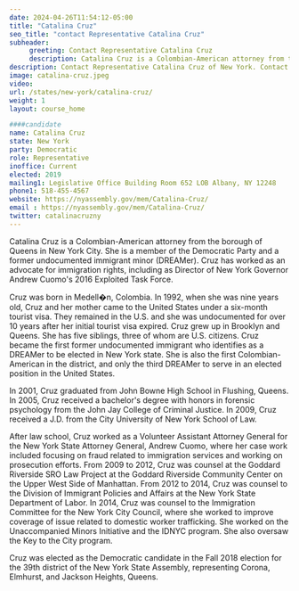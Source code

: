 ```yaml
---
date: 2024-04-26T11:54:12-05:00
title: "Catalina Cruz"
seo_title: "contact Representative Catalina Cruz"
subheader:
     greeting: Contact Representative Catalina Cruz
     description: Catalina Cruz is a Colombian-American attorney from the borough of Queens in New York City. She is a member of the Democratic Party and a former undocumented immigrant minor (DREAMer). Cruz has worked as an advocate for immigration rights, including as Director of New York Governor Andrew Cuomo's 2016 Exploited Task Force.
description: Contact Representative Catalina Cruz of New York. Contact information for Catalina Cruz includes email address, phone number, and mailing address.
image: catalina-cruz.jpeg
video:
url: /states/new-york/catalina-cruz/
weight: 1
layout: course_home

####candidate
name: Catalina Cruz
state: New York
party: Democratic
role: Representative
inoffice: Current
elected: 2019
mailing1: Legislative Office Building Room 652 LOB Albany, NY 12248
phone1: 518-455-4567
website: https://nyassembly.gov/mem/Catalina-Cruz/
email : https://nyassembly.gov/mem/Catalina-Cruz/
twitter: catalinacruzny
---
```

Catalina Cruz is a Colombian-American attorney from the borough of Queens in New York City. She is a member of the Democratic Party and a former undocumented immigrant minor (DREAMer). Cruz has worked as an advocate for immigration rights, including as Director of New York Governor Andrew Cuomo's 2016 Exploited Task Force.

Cruz was born in Medell�n, Colombia. In 1992, when she was nine years old, Cruz and her mother came to the United States under a six-month tourist visa. They remained in the U.S. and she was undocumented for over 10 years after her initial tourist visa expired. Cruz grew up in Brooklyn and Queens. She has five siblings, three of whom are U.S. citizens. Cruz became the first former undocumented immigrant who identifies as a DREAMer to be elected in New York state. She is also the first Colombian-American in the district, and only the third DREAMer to serve in an elected position in the United States.

In 2001, Cruz graduated from John Bowne High School in Flushing, Queens. In 2005, Cruz received a bachelor's degree with honors in forensic psychology from the John Jay College of Criminal Justice. In 2009, Cruz received a J.D. from the City University of New York School of Law.

After law school, Cruz worked as a Volunteer Assistant Attorney General for the New York State Attorney General, Andrew Cuomo, where her case work included focusing on fraud related to immigration services and working on prosecution efforts. From 2009 to 2012, Cruz was counsel at the Goddard Riverside SRO Law Project at the Goddard Riverside Community Center on the Upper West Side of Manhattan. From 2012 to 2014, Cruz was counsel to the Division of Immigrant Policies and Affairs at the New York State Department of Labor. In 2014, Cruz was counsel to the Immigration Committee for the New York City Council, where she worked to improve coverage of issue related to domestic worker trafficking. She worked on the Unaccompanied Minors Initiative and the IDNYC program. She also oversaw the Key to the City program.

Cruz was elected as the Democratic candidate in the Fall 2018 election for the 39th district of the New York State Assembly, representing Corona, Elmhurst, and Jackson Heights, Queens.
